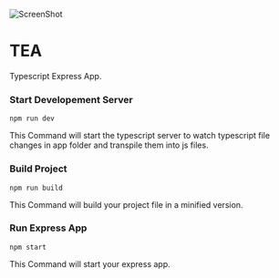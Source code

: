 ![ScreenShot](https://drive.google.com/open?id=1WlPskPJlePi24sK3EdkP-ElxwOBPLE-h)
# TEA
Typescript Express App.

### Start Developement Server
```
npm run dev
```
This Command will start the typescript server to watch typescript file changes in app folder and transpile them into js files.
### Build Project
```
npm run build
```
This Command will build your project file in a minified version.
### Run Express App
```
npm start
```
This Command will start your express app.
